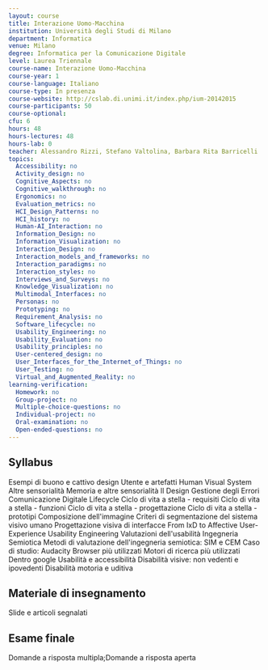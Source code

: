 ```yaml
---
layout: course
title: Interazione Uomo-Macchina
institution: Università degli Studi di Milano
department: Informatica
venue: Milano
degree: Informatica per la Comunicazione Digitale 
level: Laurea Triennale
course-name: Interazione Uomo-Macchina
course-year: 1
course-language: Italiano
course-type: In presenza
course-website: http://cslab.di.unimi.it/index.php/ium-20142015
course-participants: 50
course-optional: 
cfu: 6
hours: 48
hours-lectures: 48
hours-lab: 0
teacher: Alessandro Rizzi, Stefano Valtolina, Barbara Rita Barricelli
topics: 
  Accessibility: no 
  Activity_design: no 
  Cognitive_Aspects: no 
  Cognitive_walkthrough: no 
  Ergonomics: no 
  Evaluation_metrics: no 
  HCI_Design_Patterns: no 
  HCI_history: no 
  Human-AI_Interaction: no 
  Information_Design: no 
  Information_Visualization: no 
  Interaction_Design: no 
  Interaction_models_and_frameworks: no 
  Interaction_paradigms: no 
  Interaction_styles: no 
  Interviews_and_Surveys: no 
  Knowledge_Visualization: no 
  Multimodal_Interfaces: no 
  Personas: no 
  Prototyping: no 
  Requirement_Analysis: no 
  Software_lifecycle: no 
  Usability_Engineering: no 
  Usability_Evaluation: no 
  Usability_principles: no 
  User-centered_design: no 
  User_Interfaces_for_the_Internet_of_Things: no 
  User_Testing: no 
  Virtual_and_Augmented_Reality: no 
learning-verification: 
  Homework: no 
  Group-project: no 
  Multiple-choice-questions: no 
  Individual-project: no 
  Oral-examination: no 
  Open-ended-questions: no 
---
```



## Syllabus 
Esempi di buono e cattivo design
Utente e artefatti
Human Visual System
Altre sensorialità
Memoria e altre sensorialità
Il Design
Gestione degli Errori
Comunicazione Digitale
Lifecycle
Ciclo di vita a stella - requisiti
Ciclo di vita a stella - funzioni
Ciclo di vita a stella - progettazione
Ciclo di vita a stella - prototipi
Composizione dell'immagine
Criteri di segmentazione del sistema visivo umano
Progettazione visiva di interfacce
From IxD to Affective User-Experience
Usability Engineering
Valutazioni dell'usabilità
Ingegneria Semiotica
Metodi di valutazione dell'ingegneria semiotica: SIM e CEM
Caso di studio: Audacity
Browser più utilizzati
Motori di ricerca più utilizzati
Dentro google
Usabilità e accessibilità
Disabilità visive: non vedenti e ipovedenti
Disabilità motoria e uditiva

## Materiale di insegnamento 
Slide e articoli segnalati

## Esame finale 
Domande a risposta multipla;Domande a risposta aperta
